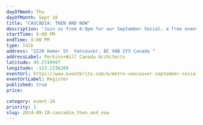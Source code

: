 ```yaml
---
dayOfWeek: Thu
dayOfMonth: Sept 18
title: "CASCADIA: THEN AND NOW"
description: "Join us from 6-9pm for our September Social, a free event for socializing and hearing about our upcoming schedule and changes to the International Living Futures Institute."
startTime: 6:00 PM
endTime: 9:00 PM
type: Talk
address: "1220 Homer St  Vancouver, BC V6B 2Y5 Canada "
addressLabel: Perkins+Will Canada Architects
latitude: 49.2749997
longitude: -123.1236209
eventUrl: https://www.eventbrite.com/e/metro-vancouver-september-social-cascadia-then-and-now-tickets-12920079305
eventUrlLabel: Register
published: true
price: 

category: event-18
priority: 1
slug: 2014-09-18-cascadia_then_and_now
---
```

